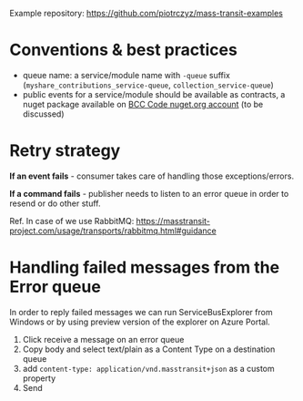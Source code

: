 Example repository:
https://github.com/piotrczyz/mass-transit-examples

# Conventions & best practices 
- queue name: a service/module name with `-queue` suffix (`myshare_contributions_service-queue`, `collection_service-queue`) 
- public events for a service/module should be available as contracts, a nuget package available on [BCC Code nuget.org account](https://www.nuget.org/profiles/bcc-code) (to be discussed)

# Retry strategy
**If an event fails** - consumer takes care of handling those exceptions/errors.

**If a command fails** - publisher needs to listen to an error queue in order to resend or do other stuff.

Ref.
In case of we use RabbitMQ: 
https://masstransit-project.com/usage/transports/rabbitmq.html#guidance

# Handling failed messages from the Error queue
In order to reply failed messages we can run ServiceBusExplorer from Windows or by using preview version of the explorer on Azure Portal.
1. Click receive a message on an error queue
1. Copy body and select text/plain as a Content Type on a destination queue
4. add `content-type: application/vnd.masstransit+json` as a custom property
5. Send
